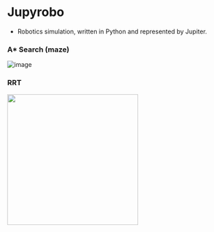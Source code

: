 # Jupyrobo
* Robotics simulation, written in Python and represented by Jupiter.

### A* Search (maze)
![image](https://github.com/applesquiz/jupyrobo/blob/master/A*/out.gif)

### RRT
<img src="https://github.com/applesquiz/jupyrobo/blob/master/RRT/out.gif" width="300" height="300"/>
